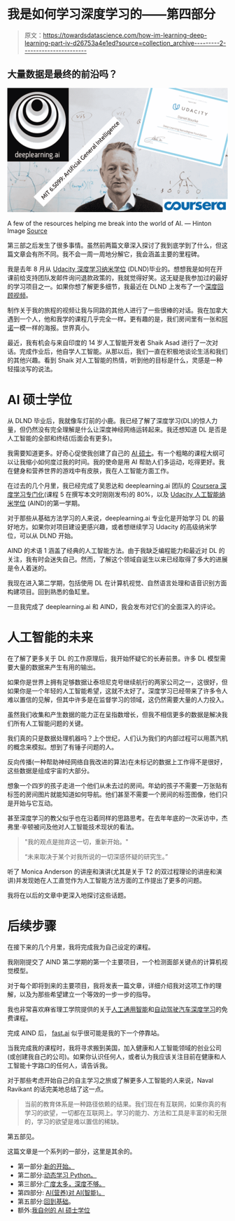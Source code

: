 # 我是如何学习深度学习的——第四部分

> 原文：<https://towardsdatascience.com/how-im-learning-deep-learning-part-iv-d26753a4e1ed?source=collection_archive---------2----------------------->

## 大量数据是最终的前沿吗？

![](img/1c38cde170cc732d2f581ea8b5830cda.png)

A few of the resources helping me break into the world of AI. — Hinton Image [Source](https://www.theglobeandmail.com/news/toronto/u-of-t-professor-geoffrey-hinton-hailed-as-guru-of-new-era-of-computing/article34639148/)

第三部之后发生了很多事情。虽然前两篇文章深入探讨了我到底学到了什么，但这篇文章会有所不同。我不会一周一周地分解它，我会涵盖主要的里程碑。

我是去年 8 月从 [Udacity 深度学习纳米学位](https://www.udacity.com/course/deep-learning-nanodegree-foundation--nd101) (DLND)毕业的。想想我是如何在开课前给支持团队发邮件询问退款政策的，我就觉得好笑。这无疑是我参加过的最好的学习项目之一。如果你想了解更多细节，我最近在 DLND 上发布了一个[深度回顾视频](https://youtu.be/Etjp9VRYggE)。

制作关于我的旅程的视频让我与同路的其他人进行了一些很棒的对话。我在加拿大遇到一个人，他和我学的课程几乎完全一样。更有趣的是，我们房间里有一张和[阿诺](https://goo.gl/images/xo4ncG)一模一样的海报。世界真小。

最近，我有机会与来自印度的 14 岁人工智能开发者 Shaik Asad 进行了一次对话。完成作业后，他自学人工智能。从那以后，我们一直在积极地谈论生活和我们的其他兴趣。看到 Shaik 对人工智能的热情，听到他的目标是什么，灵感是一种轻描淡写的说法。

# AI 硕士学位

从 DLND 毕业后，我就像车灯前的小鹿。我已经了解了深度学习(DL)的惊人力量，但仍然没有完全理解是什么让深度神经网络运转起来。我还想知道 DL 是否是人工智能的全部和终结(后面会有更多)。

我需要知道更多。好奇心促使我创建了自己的 [AI 硕士](http://bit.ly/AIMastersDegree)。有一个粗略的课程大纲可以让我缩小如何度过我的时间。我的使命是用 AI 帮助人们多运动，吃得更好。我在健身和营养世界的游戏中有皮肤，我在人工智能方面工作。

在过去的几个月里，我已经完成了吴恩达和 deeplearning.ai 团队的 [Coursera 深度学习专门化](https://www.deeplearning.ai/)(课程 5 在撰写本文时刚刚发布)的 80%，以及 [Udacity 人工智能纳米学位](https://www.udacity.com/course/artificial-intelligence-nanodegree--nd889) (AIND)的第一学期。

对于那些从基础方法学习的人来说，deeplearning.ai 专业化是开始学习 DL 的最好地方。如果你对项目建设更感兴趣，或者想继续学习 Udacity 的高级纳米学位，可以从 DLND 开始。

AIND 的术语 1 涵盖了经典的人工智能方法。由于我缺乏编程能力和最近对 DL 的关注，我有时会迷失自己。然而，了解这个领域自诞生以来已经取得了多大的进展是令人着迷的。

我现在进入第二学期，包括使用 DL 在计算机视觉、自然语言处理和语音识别方面构建项目。回到熟悉的鱼缸里。

一旦我完成了 deeplearning.ai 和 AIND，我会发布对它们的全面深入的评论。

# 人工智能的未来

在了解了更多关于 DL 的工作原理后，我开始怀疑它的长寿前景。许多 DL 模型需要大量的数据来产生有用的输出。

如果你是世界上拥有足够数据让泰坦尼克号继续航行的两家公司之一，这很好，但如果你是一个年轻的人工智能希望，这就不太好了。深度学习已经带来了许多令人难以置信的见解，但其中许多是在监督学习的领域，这仍然需要大量的人力投入。

虽然我们收集和产生数据的能力正在呈指数增长，但我不相信更多的数据是解决我们所有人工智能问题的关键。

我们真的只是数据处理机器吗？上个世纪，人们认为我们的内部过程可以用蒸汽机的概念来模拟。想到了有锤子问题的人。

反向传播(一种帮助神经网络自我改进的算法)在未标记的数据上工作得不是很好，这些数据是组成宇宙的大部分。

想象一个四岁的孩子走进一个他们从未去过的房间。年幼的孩子不需要一万张贴有标签的房间图片就能知道如何导航。他们甚至不需要一个房间的标签图像，他们只是开始与它互动。

甚至深度学习的教父似乎也在沿着同样的思路思考。在去年年底的一次采访中，杰弗里·辛顿被问及他对人工智能技术现状的看法。

> "我的观点是抛弃这一切，重新开始。"
> 
> “未来取决于某个对我所说的一切深感怀疑的研究生。”

听了 Monica Anderson 的讲座和演讲(尤其是关于 T2 的双过程理论的讲座和演讲)并发现她在人工直觉作为人工智能方法方面的工作提出了更多的问题。

我将在以后的文章中更深入地探讨这些话题。

# 后续步骤

在接下来的几个月里，我将完成我为自己设定的课程。

我刚刚提交了 AIND 第二学期的第一个主要项目，一个检测面部关键点的计算机视觉模型。

对于每个即将到来的主要项目，我将发表一篇文章，详细介绍我对这项工作的理解，以及为那些希望建立一个等效的一步一步的指导。

我也非常喜欢麻省理工学院提供的关于[人工通用智能](http://agi.mit.edu)和[自动驾驶汽车深度学习](http://selfdrivingcars.mit.edu)的免费课程。

完成 AIND 后， [fast.ai](http://www.fast.ai/) 似乎很可能是我的下一个停靠站。

当我完成我的课程时，我将寻求搬到美国，加入健康和人工智能领域的创业公司(或创建我自己的公司)。如果你认识任何人，或者认为我应该关注目前在健康和人工智能十字路口的任何人，请告诉我。

对于那些考虑开始自己的自主学习之旅或了解更多人工智能的人来说，Naval Ravikant 的话完美地总结了这一点。

> 当前的教育体系是一种路径依赖的结果。我们现在有互联网，如果你真的有学习的欲望，一切都在互联网上。学习的能力、方法和工具是丰富的和无限的，学习的欲望是难以置信的稀缺。

第五部见。

这篇文章是一个系列的一部分，这里是其余的。

*   第一部分:[新的开始。](/how-im-learning-deep-learning-in-2017-part-1-632f4187ce4c)
*   第二部分:[动态学习 Python。](/how-im-learning-deep-learning-in-2017-part-2-5cff7967a0e4)
*   第三部分:[广度太多，深度不够。](/how-im-learning-deep-learning-in-2017-part-3-343598d60032)
*   第四部分: [AI(营养)对 AI(智能)。](/how-im-learning-deep-learning-part-iv-d26753a4e1ed)
*   第五部分:[回到基础](/how-im-learning-deep-learning-part-v-df73a535dd9)。
*   额外:[我自创的 AI 硕士学位](http://mrdbourke.com/aimastersdegree)